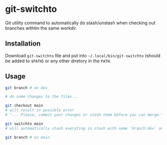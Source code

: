 # git-switchto

Git utility command to automatically do stash/unstash when checking out branches withtin the same workdir.

## Installation

Download `git-switchto` file and put into `~/.local/bin/git-switchto` (should be added to `$PATH`) or any other diretory in the `PATH`.

## Usage

```sh
git branch # on dev

# do some changes to the files...

git checkout main
# will result in possible error
# "... Please, commit your changes or stash them before you can merge."

git switchto main
# will automatically stash everyting in stash with name `branch:dev` and later unstash it

git branch # on main
```
